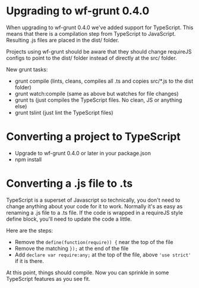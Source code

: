 Upgrading to wf-grunt 0.4.0
===========================

When upgrading to wf-grunt 0.4.0 we've added support for TypeScript. This means that there is a compilation step from
TypeScript to JavaScript. Resulting .js files are placed in the dist/ folder.

Projects using wf-grunt should be aware that they should change requireJS configs to point to the dist/ folder instead
of directly at the src/ folder.

New grunt tasks:
  * grunt compile (lints, cleans, compiles all .ts and copies src/*.js to the dist folder)
  * grunt watch:compile (same as above but watches for file changes)
  * grunt ts (just compiles the TypeScript files. No clean, JS or anything else)
  * grunt tslint (just lint the TypeScript files)


Converting a project to TypeScript
==================================
  * Upgrade to wf-grunt 0.4.0 or later in your package.json
  * npm install


Converting a .js file to .ts
============================

TypeScript is a superset of Javascript so technically, you don't need to change anything about your code for it to work. Normally it's as easy as renaming a .js file to a .ts file. If the code is wrapped in a requireJS style define block, you'll need to update the code a little.

Here are the steps:
  * Remove the `define(function(require)) {` near the top of the file
  * Remove the matching `});` at the end of the file
  * Add `declare var require:any;` at the top of the file, above `'use strict'` if it is there.

At this point, things should compile. Now you can sprinkle in some TypeScript features as you see fit.